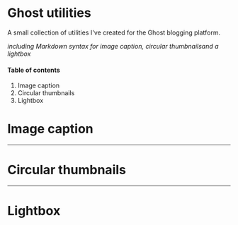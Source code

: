 # Ghost utilities
A small collection of utilities I've created for the Ghost blogging platform.

*including Markdown syntax for image caption, circular thumbnailsand a lightbox*

#### Table of contents
  1. Image caption
  2. Circular thumbnails
  3. Lightbox
  
# Image caption

******************

# Circular thumbnails

******************

# Lightbox



